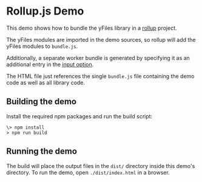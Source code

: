 <!--
 //////////////////////////////////////////////////////////////////////////////
 // @license
 // This file is part of yFiles for HTML 2.6.0.2.
 // Use is subject to license terms.
 //
 // Copyright (c) 2000-2023 by yWorks GmbH, Vor dem Kreuzberg 28,
 // 72070 Tuebingen, Germany. All rights reserved.
 //
 //////////////////////////////////////////////////////////////////////////////
-->
# Rollup.js Demo

This demo shows how to bundle the yFiles library in a [rollup](https://rollupjs.org/) project.

The yFiles modules are imported in the demo sources, so rollup will add the yFiles modules to `bundle.js`.

Additionally, a separate worker bundle is generated by specifying it as an additional entry in the [input option](https://rollupjs.org/configuration-options/#input).

The HTML file just references the single `bundle.js` file containing the demo code as well as all library code.

## Building the demo

Install the required npm packages and run the build script:

```
\> npm install
> npm run build

```

## Running the demo

The build will place the output files in the `dist/` directory inside this demo's directory. To run the demo, open `./dist/index.html` in a browser.
